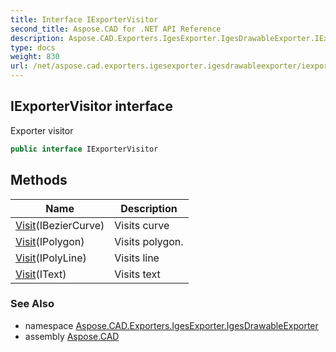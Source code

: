 ```yaml
---
title: Interface IExporterVisitor
second_title: Aspose.CAD for .NET API Reference
description: Aspose.CAD.Exporters.IgesExporter.IgesDrawableExporter.IExporterVisitor interface. Exporter visitor
type: docs
weight: 830
url: /net/aspose.cad.exporters.igesexporter.igesdrawableexporter/iexportervisitor/
---
```

## IExporterVisitor interface

Exporter visitor

```csharp
public interface IExporterVisitor
```

## Methods

| Name | Description |
| --- | --- |
| [Visit](../../aspose.cad.exporters.igesexporter.igesdrawableexporter/iexportervisitor/visit/#visit)(IBezierCurve) | Visits curve |
| [Visit](../../aspose.cad.exporters.igesexporter.igesdrawableexporter/iexportervisitor/visit/#visit_1)(IPolygon) | Visits polygon. |
| [Visit](../../aspose.cad.exporters.igesexporter.igesdrawableexporter/iexportervisitor/visit/#visit_2)(IPolyLine) | Visits line |
| [Visit](../../aspose.cad.exporters.igesexporter.igesdrawableexporter/iexportervisitor/visit/#visit_3)(IText) | Visits text |

### See Also

* namespace [Aspose.CAD.Exporters.IgesExporter.IgesDrawableExporter](../../aspose.cad.exporters.igesexporter.igesdrawableexporter/)
* assembly [Aspose.CAD](../../)


